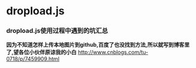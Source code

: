 # dropload.js
### dropload.js使用过程中遇到的坑汇总


**因为不知道怎样上传本地图片到github,百度了也没找到方法,所以就写到博客里了,望各位小伙伴原谅我的小白** 
http://www.cnblogs.com/tu-0718/p/7459909.html
